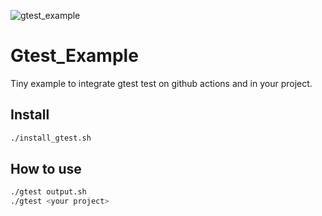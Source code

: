 ![gtest_example](https://github.com/ryansoq/gtest_example/actions/workflows/c-cpp.yml/badge.svg?branch=master)

# Gtest_Example
Tiny example to integrate gtest test on github actions and in your project.

## Install

```sh
./install_gtest.sh
```

## How to use

```sh
./gtest output.sh
./gtest <your project>
```
